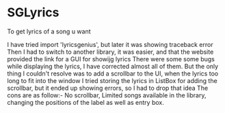 # SGLyrics
To get lyrics of a song u want

I have tried import 'lyricsgenius', but later it was showing traceback error
Then I had to switch to another library, it was easier, and that the website provided the link for a GUI for showijg lyrics
There were some some bugs while displaying the lyrics, I have corrected almost all of them.
But the only thing I couldn't resolve was to add a scrollbar to the UI, when the lyrics too long to fit into the window
I tried storing the lyrics in ListBox for adding the scrollbar, but it ended up showing errors, so I had to drop that idea
The cons are as follow:- No scrollbar, Limited songs available in the library, changing the positions of the label as well as entry box.
